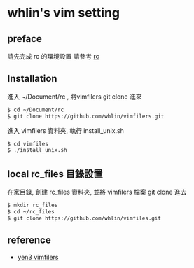 # whlin's vim setting

## preface

請先完成 rc 的環境設置 請參考 [rc]

## Installation

進入 ~/Document/rc , 將vimfilers git clone 進來

```sh
$ cd ~/Document/rc
$ git clone https://github.com/whlin/vimfilers.git
```

進入 vimfilers 資料夾, 執行 install_unix.sh

```sh
$ cd vimfiles
$ ./install_unix.sh
```

## local rc_files 目錄設置

在家目錄, 創建 rc_files 資料夾, 並將 vimfilers 檔案 git clone 進去

```sh
$ mkdir rc_files
$ cd ~/rc_files
$ git clone https://github.com/whlin/vimfiles.git
```

## reference

 - [yen3 vimfilers]


[rc]: <https://github.com/whlin/rc>
[yen3 vimfilers]: <https://github.com/yen3/vimfiles>
